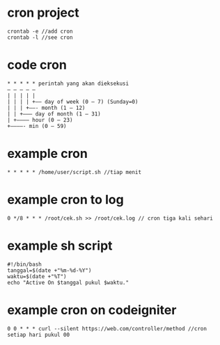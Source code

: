 # cron project
```
crontab -e //add cron
crontab -l //see cron
```
# code cron
```
* * * * * perintah yang akan dieksekusi
– – – – –
| | | | |
| | | | +—– day of week (0 – 7) (Sunday=0)
| | | +——- month (1 – 12)
| | +——— day of month (1 – 31)
| +———– hour (0 – 23)
+————- min (0 – 59)
```
# example cron 
```
* * * * * /home/user/script.sh //tiap menit
```
# example cron to log
```
0 */8 * * * /root/cek.sh >> /root/cek.log // cron tiga kali sehari
```
# example sh script
```
#!/bin/bash
tanggal=$(date +"%m-%d-%Y")
waktu=$(date +"%T")
echo "Active On $tanggal pukul $waktu."
```
# example cron on codeigniter
```
0 0 * * * curl --silent https://web.com/controller/method //cron setiap hari pukul 00
```
